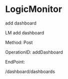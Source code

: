 #     LogicMonitor


add dashboard

LM add dashboard

Method: Post

OperationID: addDashboard

EndPoint:

/dashboard/dashboards
